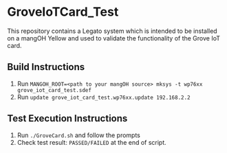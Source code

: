 # GroveIoTCard_Test

This repository contains a Legato system which is intended to be installed on a mangOH Yellow and
used to validate the functionality of the Grove IoT card.

## Build Instructions
1. Run `MANGOH_ROOT=<path to your mangOH source> mksys -t wp76xx grove_iot_card_test.sdef`
1. Run `update grove_iot_card_test.wp76xx.update 192.168.2.2`

## Test Execution Instructions
1. Run `./GroveCard.sh` and follow the prompts
1. Check test result: `PASSED/FAILED` at the end of script.

